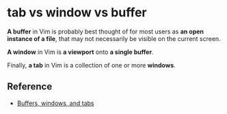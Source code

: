 # tab vs window vs buffer

**A buffer** in Vim is probably best thought of for most users as **an open instance of a file**, that may not necessarily be visible on the current screen.

**A window** in Vim is **a viewport** onto **a single buffer**.

Finally, **a tab** in Vim is a collection of one or more **windows**.

## Reference

- [Buffers, windows, and tabs](https://sanctum.geek.nz/arabesque/buffers-windows-tabs/)
